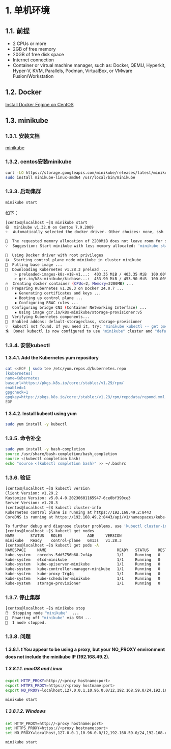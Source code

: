 # 1. 单机环境
## 1.1. 前提
- 2 CPUs or more
- 2GB of free memory
- 20GB of free disk space
- Internet connection
- Container or virtual machine manager, such as: Docker, QEMU, Hyperkit, Hyper-V, KVM, Parallels, Podman, VirtualBox, or VMware Fusion/Workstation

## 1.2. Docker
[Install Docker Engine on CentOS](https://docs.docker.com/engine/install/centos/)

## 1.3. minikube
### 1.3.1. 安装文档
[minikube](https://minikube.sigs.k8s.io/docs/start/)

### 1.3.2. centos安装minikube
```bash
curl -LO https://storage.googleapis.com/minikube/releases/latest/minikube-linux-amd64
sudo install minikube-linux-amd64 /usr/local/bin/minikube
```

### 1.3.3. 启动集群
```bash
minikube start
```

如下：

```bash
[centos@localhost ~]$ minikube start
😄  minikube v1.32.0 on Centos 7.9.2009
✨  Automatically selected the docker driver. Other choices: none, ssh

🧯  The requested memory allocation of 2200MiB does not leave room for system overhead (total system memory: 2827MiB). You may face stability issues.
💡  Suggestion: Start minikube with less memory allocated: 'minikube start --memory=2200mb'

📌  Using Docker driver with root privileges
👍  Starting control plane node minikube in cluster minikube
🚜  Pulling base image ...
💾  Downloading Kubernetes v1.28.3 preload ...
    > preloaded-images-k8s-v18-v1...:  403.35 MiB / 403.35 MiB  100.00% 8.81 Mi
    > gcr.io/k8s-minikube/kicbase...:  453.90 MiB / 453.90 MiB  100.00% 8.13 Mi
🔥  Creating docker container (CPUs=2, Memory=2200MB) ...
🐳  Preparing Kubernetes v1.28.3 on Docker 24.0.7 ...
    ▪ Generating certificates and keys ...
    ▪ Booting up control plane ...
    ▪ Configuring RBAC rules ...
🔗  Configuring bridge CNI (Container Networking Interface) ...
    ▪ Using image gcr.io/k8s-minikube/storage-provisioner:v5
🔎  Verifying Kubernetes components...
🌟  Enabled addons: default-storageclass, storage-provisioner
💡  kubectl not found. If you need it, try: 'minikube kubectl -- get pods -A'
🏄  Done! kubectl is now configured to use "minikube" cluster and "default" namespace by default
```

### 1.3.4. 安装kubectl
#### 1.3.4.1. Add the Kubernetes yum repository
```bash
cat <<EOF | sudo tee /etc/yum.repos.d/kubernetes.repo
[kubernetes]
name=Kubernetes
baseurl=https://pkgs.k8s.io/core:/stable:/v1.29/rpm/
enabled=1
gpgcheck=1
gpgkey=https://pkgs.k8s.io/core:/stable:/v1.29/rpm/repodata/repomd.xml.key
EOF
```

#### 1.3.4.2. Install kubectl using yum
```bash
sudo yum install -y kubectl
```

### 1.3.5. 命令补全
```bash
sudo yum install -y bash-completion
source /usr/share/bash-completion/bash_completion
source <(kubectl completion bash)
echo "source <(kubectl completion bash)" >> ~/.bashrc
```

### 1.3.6. 验证
```bash
[centos@localhost ~]$ kubectl version 
Client Version: v1.29.2
Kustomize Version: v5.0.4-0.20230601165947-6ce0bf390ce3
Server Version: v1.28.3
[centos@localhost ~]$ kubectl cluster-info
Kubernetes control plane is running at https://192.168.49.2:8443
CoreDNS is running at https://192.168.49.2:8443/api/v1/namespaces/kube-system/services/kube-dns:dns/proxy

To further debug and diagnose cluster problems, use 'kubectl cluster-info dump'.
[centos@localhost ~]$ kubectl get nodes 
NAME       STATUS   ROLES           AGE     VERSION
minikube   Ready    control-plane   6m13s   v1.28.3
[centos@localhost ~]$ kubectl get pods -A
NAMESPACE     NAME                               READY   STATUS    RESTARTS   AGE
kube-system   coredns-5dd5756b68-2xf4p           1/1     Running   0          6m18s
kube-system   etcd-minikube                      1/1     Running   0          6m32s
kube-system   kube-apiserver-minikube            1/1     Running   0          6m30s
kube-system   kube-controller-manager-minikube   1/1     Running   0          6m30s
kube-system   kube-proxy-7rg4q                   1/1     Running   0          6m19s
kube-system   kube-scheduler-minikube            1/1     Running   0          6m30s
kube-system   storage-provisioner                1/1     Running   0          6m29s
```

### 1.3.7. 停止集群
```bash
[centos@localhost ~]$ minikube stop
✋  Stopping node "minikube"  ...
🛑  Powering off "minikube" via SSH ...
🛑  1 node stopped.
```

### 1.3.8. 问题
#### 1.3.8.1. ❗  You appear to be using a proxy, but your NO_PROXY environment does not include the minikube IP (192.168.49.2).
##### 1.3.8.1.1. macOS and Linux
```bash
export HTTP_PROXY=http://<proxy hostname:port>
export HTTPS_PROXY=https://<proxy hostname:port>
export NO_PROXY=localhost,127.0.0.1,10.96.0.0/12,192.168.59.0/24,192.168.49.0/24,192.168.39.0/24

minikube start
```

##### 1.3.8.1.2. Windows
```bash
set HTTP_PROXY=http://<proxy hostname:port>
set HTTPS_PROXY=https://<proxy hostname:port>
set NO_PROXY=localhost,127.0.0.1,10.96.0.0/12,192.168.59.0/24,192.168.49.0/24,192.168.39.0/24

minikube start
```
